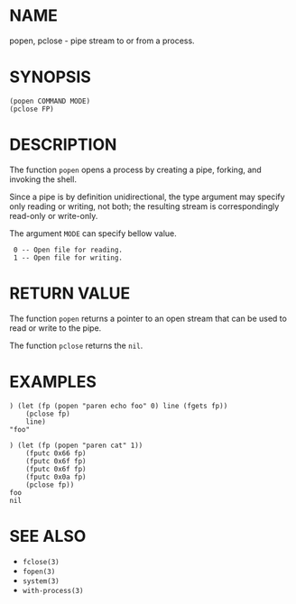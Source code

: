 # NAME
popen, pclose - pipe stream to or from a process.

# SYNOPSIS

    (popen COMMAND MODE)
    (pclose FP)

# DESCRIPTION
The function `popen` opens a process by creating a pipe, forking, and invoking the shell.

Since a pipe is by definition unidirectional, the type argument may specify only reading or writing, not both; the resulting stream is correspondingly read-only or write-only.

The argument `MODE` can specify bellow value.

     0 -- Open file for reading.
     1 -- Open file for writing.

# RETURN VALUE
The function `popen` returns a pointer to an open stream that can be used to read or write to the pipe.

The function `pclose` returns the `nil`.

# EXAMPLES

    ) (let (fp (popen "paren echo foo" 0) line (fgets fp))
        (pclose fp)
        line)
    "foo"

    ) (let (fp (popen "paren cat" 1))
        (fputc 0x66 fp)
        (fputc 0x6f fp)
        (fputc 0x6f fp)
        (fputc 0x0a fp)
        (pclose fp))
    foo
    nil

# SEE ALSO
- `fclose(3)`
- `fopen(3)`
- `system(3)`
- `with-process(3)`
